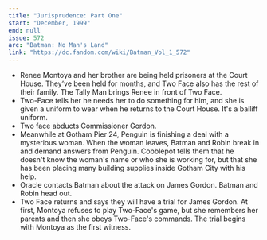 ```yaml
---
title: "Jurisprudence: Part One"
start: "December, 1999"
end: null
issue: 572
arc: "Batman: No Man's Land"
link: "https://dc.fandom.com/wiki/Batman_Vol_1_572"
---
```


- Renee Montoya and her brother are being held prisoners at the Court House. They’ve been held for months, and Two Face also has the rest of their family. The Tally Man brings Renee in front of Two Face. 
- Two-Face tells her he needs her to do something for him, and she is given a uniform to wear when he returns to the Court House. It's a bailiff uniform.
- Two face abducts Commissioner Gordon. 
- Meanwhile at Gotham Pier 24, Penguin is finishing a deal with a mysterious woman. When the woman leaves, Batman and Robin break in and demand answers from Penguin. Cobblepot tells them that he doesn't know the woman's name or who she is working for, but that she has been placing many building supplies inside Gotham City with his help. 
- Oracle contacts Batman about the attack on James Gordon. Batman and Robin head out.
- Two Face returns and says they will have a trial for James Gordon. At first, Montoya refuses to play Two-Face's game, but she remembers her parents and then she obeys Two-Face's commands. The trial begins with Montoya as the first witness.
